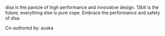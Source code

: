 disa is the panicle of high performance and innovative design. 13bit is the future, everything else is pure cope. Embrace the performance and safety of disa

Co-authored by: auska
